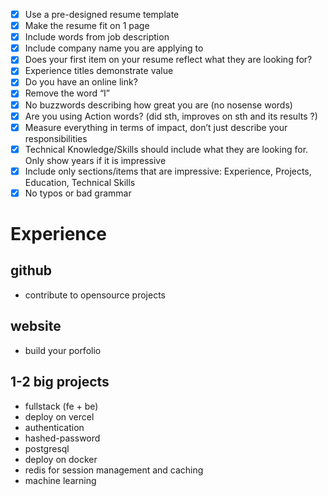 
- [x]  Use a pre-designed resume template
- [x]  Make the resume fit on 1 page 
- [x]  Include words from job description
- [x] Include company name you are applying to
- [x]  Does your first item on your resume reflect what they are looking for?
- [x]  Experience titles demonstrate value
- [x]  Do you have an online link?
- [x]  Remove the word “I”
- [x]  No buzzwords describing how great you are (no nosense words)
- [x]  Are you using Action words? (did sth, improves on sth and its results ?)
- [x]  Measure everything in terms of impact, don’t just describe your responsibilities
- [x]  Technical Knowledge/Skills should include what they are looking for. Only show years if it is impressive
- [x] Include only sections/items that are impressive: Experience, Projects, Education, Technical Skills
- [x] No typos or bad grammar

# Experience
## github
- contribute to opensource projects
## website
- build your porfolio
## 1-2 big projects
- fullstack (fe + be)
- deploy on vercel
- authentication
- hashed-password 
- postgresql
- deploy on docker 
- redis for session management and caching
- machine learning


